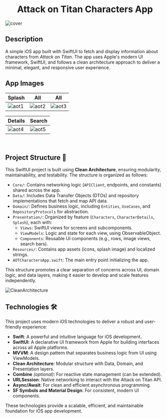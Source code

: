 <h1 align="center">Attack on Titan Characters App</h1>

![cover](https://github.com/user-attachments/assets/c5156007-9398-487b-9737-99af3a688cbe)

## Description

A simple iOS app built with SwiftUI to fetch and display information about characters from *Attack on Titan*. The app uses Apple's modern UI framework, SwiftUI, and follows a clean architecture approach to deliver a minimal, elegant, and responsive user experience.

## App Images  
Splash | All | All  
--- | --- | ---  
![aot1](https://github.com/user-attachments/assets/07cca8d3-065d-4797-a27f-de5da484e7c0) | ![aot2](https://github.com/user-attachments/assets/11586e6d-abfe-43af-809e-d5d006386716) | ![aot3](https://github.com/user-attachments/assets/ea5bc6c3-1c14-4c0c-8d3e-69df2459dd87)

| Details | Search  
--- | ---  
![aot4](https://github.com/user-attachments/assets/6a154373-a074-41be-92a3-72e6bc7c1138) | ![aot5](https://github.com/user-attachments/assets/f43b1ef3-bdef-42b4-b805-a64cf2c2f574)

<br />

## Project Structure 📁

This SwiftUI project is built using **Clean Architecture**, ensuring modularity, maintainability, and testability. The structure is organized as follows:

- `Core/`: Contains networking logic (`APIClient`, endpoints, and constants) shared across the app.
- `Data/`: Includes Data Transfer Objects (DTOs) and repository implementations that fetch and map API data.
- `Domain/`: Defines business logic, including `Entities`, `UseCases`, and `RepositoryProtocols` for abstraction.
- `Presentation/`: Organized by feature (`Characters`, `CharacterDetails`, `Splash`), each with:
  - `Views`: SwiftUI views for screens and subcomponents.
  - `ViewModels`: Logic and state for each view, using ObservableObject.
  - `Components`: Reusable UI components (e.g., rows, image views, search bars).
- `Resources/`: Contains app assets (icons, splash image) and localized strings.
- `AOTCharactersApp.swift`: The main entry point initializing the app.

This structure promotes a clear separation of concerns across UI, domain logic, and data layers, making it easier to develop and scale features independently.

![CleanArchitecture](https://github.com/user-attachments/assets/e0695060-f965-45c4-ae2b-d3f30cce9df8)

## Technologies 🛠️

This project uses modern iOS technologies to deliver a robust and user-friendly experience:

- **Swift**: A powerful and intuitive language for iOS development.
- **SwiftUI**: A declarative UI framework from Apple for building interfaces across all Apple platforms.
- **MVVM**: A design pattern that separates business logic from UI using ViewModels.
- **Clean Architecture**: Modular structure with Data, Domain, and Presentation layers.
- **Combine** *(optional)*: For reactive state management (can be extended).
- **URLSession**: Native networking to interact with the Attack on Titan API.
- **Async/Await**: For clean and efficient asynchronous programming.
- **SF Symbols and Material Design**: For consistent, modern UI components.

These technologies provide a scalable, efficient, and maintainable foundation for iOS app development.

